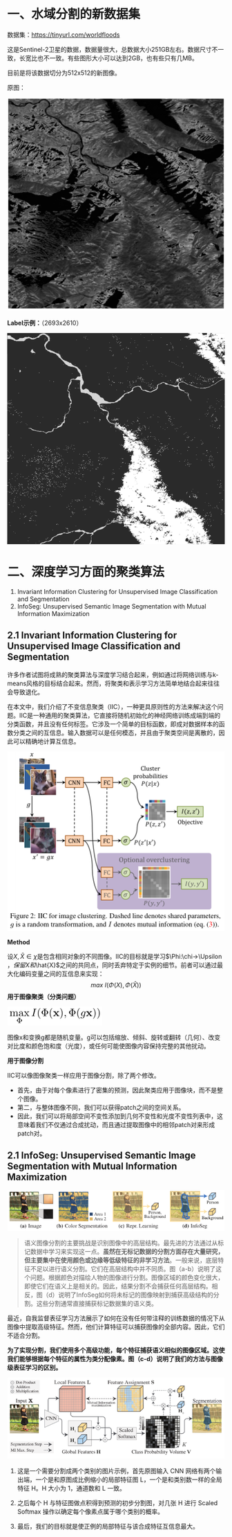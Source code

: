 # 一、水域分割的新数据集

数据集：https://tinyurl.com/worldfloods

这是Sentinel-2卫星的数据，数据量很大，总数据大小251GB左右。数据尺寸不一致，长宽比也不一致。有些图形大小可以达到2GB，也有些只有几MB。

目前是将该数据切分为512x512的新图像。

原图：

![image-20220506224207333](周报.assets/image-20220506224207333.png)

**Label示例：**（2693x2610）

![image-20220506223909388](周报.assets/image-20220506223909388.png)

# 二、深度学习方面的聚类算法

1. Invariant Information Clustering for Unsupervised Image Classification and Segmentation
2. InfoSeg: Unsupervised Semantic Image Segmentation with Mutual Information Maximization

## 2.1 Invariant Information Clustering for Unsupervised Image Classification and Segmentation

​		许多作者试图将成熟的聚类算法与深度学习结合起来，例如通过将网络训练与k-means风格的目标结合起来。然而，将聚类和表示学习方法简单地结合起来往往会导致退化。

​		在本文中，我们介绍了不变信息聚类（IIC），一种更具原则性的方法来解决这个问题。IIC是一种通用的聚类算法，它直接将随机初始化的神经网络训练成端到端的分类函数，并且没有任何标签。它涉及一个简单的目标函数，即成对数据样本的函数分类之间的互信息。输入数据可以是任何模态，并且由于聚类空间是离散的，因此可以精确地计算互信息。

![image-20220507095711637](周报.assets/image-20220507095711637.png)

**Method**

设$X,\hat{X} \in \chi$是包含相同对象的不同图像。IIC的目标就是学习$\Phi:\chi->\Upsilon $，保留X和$\hat{X}$之间的共同点，同时丢弃特定于实例的细节。前者可以通过最大化编码变量之间的互信息来实现：
$$
max\ I(\Phi(X),\Phi(\hat{X}))
$$
**用于图像聚类（分类问题）**

![image-20220507112023192](周报.assets/image-20220507112023192.png)

图像x和变换g都是随机变量。g可以包括缩放、倾斜、旋转或翻转（几何）、改变对比度和颜色饱和度（光度），或任何可能使图像内容保持完整的其他扰动。

**用于图像分割**

IIC可以像图像聚类一样应用于图像分割，除了两个修改。

- 首先，由于对每个像素进行了密集的预测，因此聚类应用于图像块，而不是整个图像。
- 第二，与整体图像不同，我们可以获得patch之间的空间关系。
- 因此，我们可以将局部空间不变性添加到几何不变性和光度不变性列表中，这意味着我们不仅通过合成扰动，而且通过提取图像中的相邻patch对来形成patch对。

## 2.1 InfoSeg: Unsupervised Semantic Image Segmentation with Mutual Information Maximization

![image-20220507112441035](周报.assets/image-20220507112441035.png)

>  语义图像分割的主要挑战是识别图像中的高层结构。最先进的方法通过从标记数据中学习来实现这一点。**虽然在无标记数据的分割方面存在大量研究，但主要集中在使用颜色或边缘等低级特征的非学习方法**。一般来说，底层特征不足以进行语义分割。它们在高层结构中并不同质。图（a-b）说明了这个问题。根据颜色对描绘人物的图像进行分割。图像区域的颜色变化很大，即使它们在语义上是相关的。因此，结果分割不会捕获任何高层结构。相反，图（d）说明了InfoSeg如何将未标记的图像映射到捕获高级结构的分割。这些分割通常直接捕获标记数据集的语义类。  

​		最近，自我监督表征学习方法展示了如何在没有任何带注释的训练数据的情况下从图像中提取高级特征。然而，他们计算特征可以捕获图像的全部内容。因此，它们不适合分割。

​		**为了实现分割，我们使用多个高级功能，每个特征捕获语义相似的图像区域。这使我们能够根据每个特征的属性为类分配像素。图（c-d）说明了我们的方法与图像级表征学习的区别。**

![image-20220507113646993](周报.assets/image-20220507113646993.png)

1. 这是一个需要分割成两个类别的图片示例，首先原图输入 CNN 网络有两个输出端，一个是和原图成比例缩小的局部特征图 L，一个是和类别数一样的全局特征 H。H 大小为 1，通道数和 L 一致。
2. 之后每个 H 与特征图做点积得到预测的初步分割图，对几张 H 进行 Scaled Softmax 操作以确定每个像素点属于哪个类别的概率。

3. 最后，我们的目标就是使正例的局部特征与该合成特征互信息最大。
